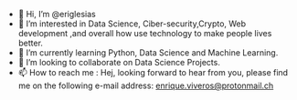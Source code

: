 - 👋 Hi, I’m @eriglesias
- 👀 I’m interested in Data Science, Ciber-security,Crypto, Web development ,and overall how use technology to make people lives better.
- 🌱 I’m currently learning Python, Data Science and Machine Learning.
- 💞️ I’m looking to collaborate on Data Science Projects. 
- 📫 How to reach me : Hej, looking forward to hear from you, please find me on the following e-mail address: enrique.viveros@protonmail.ch

<!---
eriglesias/eriglesias is a ✨ special ✨ repository because its `README.md` (this file) appears on your GitHub profile.
You can click the Preview link to take a look at your changes.
--->
